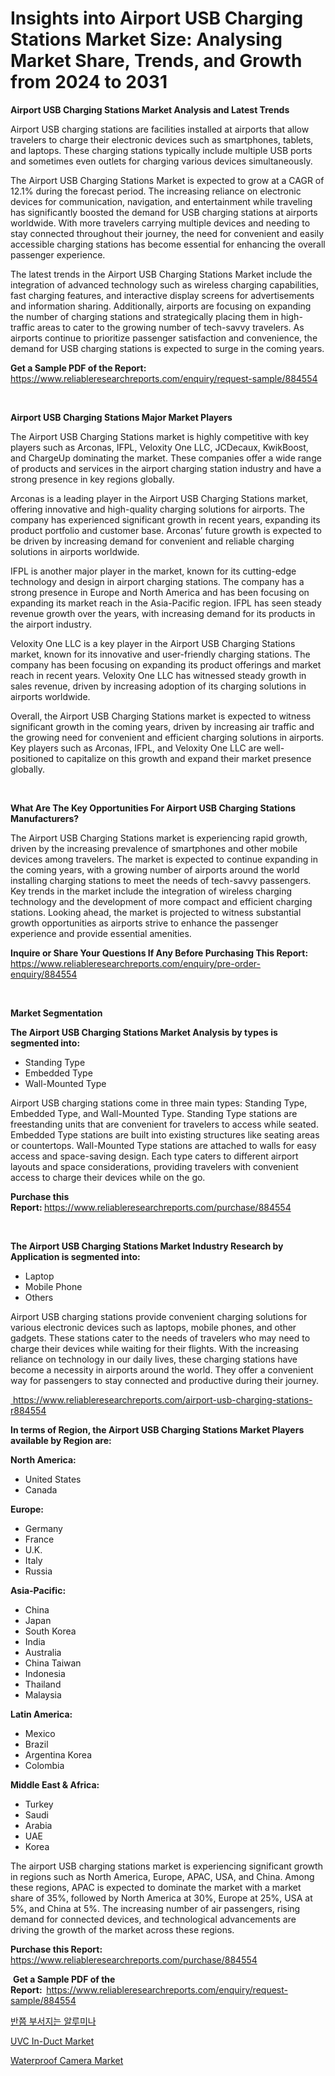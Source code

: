 <p><h1>Insights into Airport USB Charging Stations Market Size: Analysing Market Share, Trends, and Growth from 2024 to 2031</h1></p><p><strong>Airport USB Charging Stations Market Analysis and Latest Trends</strong></p>
<p><p>Airport USB charging stations are facilities installed at airports that allow travelers to charge their electronic devices such as smartphones, tablets, and laptops. These charging stations typically include multiple USB ports and sometimes even outlets for charging various devices simultaneously.</p><p>The Airport USB Charging Stations Market is expected to grow at a CAGR of 12.1% during the forecast period. The increasing reliance on electronic devices for communication, navigation, and entertainment while traveling has significantly boosted the demand for USB charging stations at airports worldwide. With more travelers carrying multiple devices and needing to stay connected throughout their journey, the need for convenient and easily accessible charging stations has become essential for enhancing the overall passenger experience.</p><p>The latest trends in the Airport USB Charging Stations Market include the integration of advanced technology such as wireless charging capabilities, fast charging features, and interactive display screens for advertisements and information sharing. Additionally, airports are focusing on expanding the number of charging stations and strategically placing them in high-traffic areas to cater to the growing number of tech-savvy travelers. As airports continue to prioritize passenger satisfaction and convenience, the demand for USB charging stations is expected to surge in the coming years.</p></p>
<p><strong>Get a Sample PDF of the Report:&nbsp;</strong> <a href="https://www.reliableresearchreports.com/enquiry/request-sample/884554">https://www.reliableresearchreports.com/enquiry/request-sample/884554</a></p>
<p>&nbsp;</p>
<p><strong>Airport USB Charging Stations Major Market Players</strong></p>
<p><p>The Airport USB Charging Stations market is highly competitive with key players such as Arconas, IFPL, Veloxity One LLC, JCDecaux, KwikBoost, and ChargeUp dominating the market. These companies offer a wide range of products and services in the airport charging station industry and have a strong presence in key regions globally.</p><p>Arconas is a leading player in the Airport USB Charging Stations market, offering innovative and high-quality charging solutions for airports. The company has experienced significant growth in recent years, expanding its product portfolio and customer base. Arconas’ future growth is expected to be driven by increasing demand for convenient and reliable charging solutions in airports worldwide.</p><p>IFPL is another major player in the market, known for its cutting-edge technology and design in airport charging stations. The company has a strong presence in Europe and North America and has been focusing on expanding its market reach in the Asia-Pacific region. IFPL has seen steady revenue growth over the years, with increasing demand for its products in the airport industry.</p><p>Veloxity One LLC is a key player in the Airport USB Charging Stations market, known for its innovative and user-friendly charging stations. The company has been focusing on expanding its product offerings and market reach in recent years. Veloxity One LLC has witnessed steady growth in sales revenue, driven by increasing adoption of its charging solutions in airports worldwide.</p><p>Overall, the Airport USB Charging Stations market is expected to witness significant growth in the coming years, driven by increasing air traffic and the growing need for convenient and efficient charging solutions in airports. Key players such as Arconas, IFPL, and Veloxity One LLC are well-positioned to capitalize on this growth and expand their market presence globally.</p></p>
<p>&nbsp;</p>
<p><strong>What Are The Key Opportunities For Airport USB Charging Stations Manufacturers?</strong></p>
<p><p>The Airport USB Charging Stations market is experiencing rapid growth, driven by the increasing prevalence of smartphones and other mobile devices among travelers. The market is expected to continue expanding in the coming years, with a growing number of airports around the world installing charging stations to meet the needs of tech-savvy passengers. Key trends in the market include the integration of wireless charging technology and the development of more compact and efficient charging stations. Looking ahead, the market is projected to witness substantial growth opportunities as airports strive to enhance the passenger experience and provide essential amenities.</p></p>
<p><strong>Inquire or Share Your Questions If Any Before Purchasing This Report:</strong> <a href="https://www.reliableresearchreports.com/enquiry/pre-order-enquiry/884554">https://www.reliableresearchreports.com/enquiry/pre-order-enquiry/884554</a></p>
<p>&nbsp;</p>
<p><strong>Market Segmentation</strong></p>
<p><strong>The Airport USB Charging Stations Market Analysis by types is segmented into:</strong></p>
<p><ul><li>Standing Type</li><li>Embedded Type</li><li>Wall-Mounted Type</li></ul></p>
<p><p>Airport USB charging stations come in three main types: Standing Type, Embedded Type, and Wall-Mounted Type. Standing Type stations are freestanding units that are convenient for travelers to access while seated. Embedded Type stations are built into existing structures like seating areas or countertops. Wall-Mounted Type stations are attached to walls for easy access and space-saving design. Each type caters to different airport layouts and space considerations, providing travelers with convenient access to charge their devices while on the go.</p></p>
<p><strong>Purchase this Report:&nbsp;</strong><a href="https://www.reliableresearchreports.com/purchase/884554">https://www.reliableresearchreports.com/purchase/884554</a></p>
<p>&nbsp;</p>
<p><strong>The Airport USB Charging Stations Market Industry Research by Application is segmented into:</strong></p>
<p><ul><li>Laptop</li><li>Mobile Phone</li><li>Others</li></ul></p>
<p><p>Airport USB charging stations provide convenient charging solutions for various electronic devices such as laptops, mobile phones, and other gadgets. These stations cater to the needs of travelers who may need to charge their devices while waiting for their flights. With the increasing reliance on technology in our daily lives, these charging stations have become a necessity in airports around the world. They offer a convenient way for passengers to stay connected and productive during their journey.</p></p>
<p><a href="https://www.reliableresearchreports.com/airport-usb-charging-stations-r884554">&nbsp;https://www.reliableresearchreports.com/airport-usb-charging-stations-r884554</a></p>
<p><strong>In terms of Region, the Airport USB Charging Stations Market Players available by Region are:</strong></p>
<p>
    <p> <strong> North America: </strong>
        <ul>
            <li>United States</li>
            <li>Canada</li>
        </ul>
        </p> 
    <p> <strong> Europe: </strong>
        <ul>
            <li>Germany</li>
            <li>France</li>
            <li>U.K.</li>
            <li>Italy</li>
            <li>Russia</li>
        </ul>
        </p> 
    <p> <strong> Asia-Pacific: </strong>
        <ul>
            <li>China</li>
            <li>Japan</li>
            <li>South Korea</li>
            <li>India</li>
            <li>Australia</li>
            <li>China Taiwan</li>
            <li>Indonesia</li>
            <li>Thailand</li>
            <li>Malaysia</li>
        </ul>
        </p> 
    <p> <strong> Latin America: </strong>
        <ul>
            <li>Mexico</li>
            <li>Brazil</li>
            <li>Argentina Korea</li>
            <li>Colombia</li>
        </ul>
        </p> 
    <p> <strong> Middle East & Africa: </strong>
        <ul>
            <li>Turkey</li>
            <li>Saudi</li>
            <li>Arabia</li>
            <li>UAE</li>
            <li>Korea</li>
        </ul>
    </p>
    </p>
<p><p>The airport USB charging stations market is experiencing significant growth in regions such as North America, Europe, APAC, USA, and China. Among these regions, APAC is expected to dominate the market with a market share of 35%, followed by North America at 30%, Europe at 25%, USA at 5%, and China at 5%. The increasing number of air passengers, rising demand for connected devices, and technological advancements are driving the growth of the market across these regions.</p></p>
<p><strong>Purchase this Report: </strong><a href="https://www.reliableresearchreports.com/purchase/884554">https://www.reliableresearchreports.com/purchase/884554</a></p>
<p>&nbsp;<strong>Get a Sample PDF of the Report:&nbsp;&nbsp;</strong><a href="https://www.reliableresearchreports.com/enquiry/request-sample/884554">https://www.reliableresearchreports.com/enquiry/request-sample/884554</a></p>
<p><strong></strong></p>
<p><p><a href="https://github.com/nuekbpymrrz5/Market-Research-Report-List-2/blob/main/5077616148587.md">반쯤 부서지는 알루미나</a></p><p><a href="https://view.publitas.com/reportprime-1/global-uvc-in-duct-market-is-projected-to-grow-at-a-cagr-of-7-7-forcasted-for-period-from-2024-to-2031/">UVC In-Duct Market</a></p><p><a href="https://github.com/JermaineCrona2023/Market-Research-Report-List-1/blob/main/waterproof-camera-market.md">Waterproof Camera Market</a></p></p>